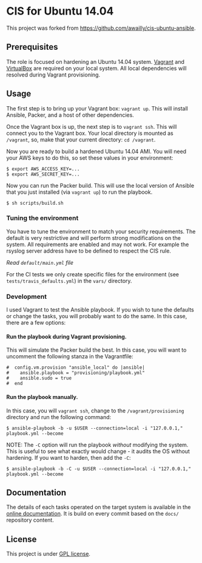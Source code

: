 # CIS for Ubuntu 14.04

This project was forked from https://github.com/awailly/cis-ubuntu-ansible.

## Prerequisites

The role is focused on hardening an Ubuntu 14.04 system. [Vagrant](https://www.vagrantup.com/downloads.html) and [VirtualBox](https://www.virtualbox.org/wiki/Downloads) are required on your local system. All local dependencies will resolved during Vagrant provisioning.

## Usage

The first step is to bring up your Vagrant box: `vagrant up`. This will install Ansible, Packer, and a host of other dependencies.

Once the Vagrant box is up, the next step is to `vagrant ssh`. This will connect you to the Vagrant box. Your local directory is mounted as `/vagrant`, so, make that your current directory: `cd /vagrant`.

Now you are ready to build a hardened Ubuntu 14.04 AMI. You will need your AWS keys to do this, so set these values in your environment:

```
$ export AWS_ACCESS_KEY=...
$ export AWS_SECRET_KEY=...
```

Now you can run the Packer build. This will use the local version of Ansible that you just installed (via `vagrant up`) to run the playbook.

```
$ sh scripts/build.sh
```

### Tuning the environment

You have to tune the environment to match your security requirements. The default is very restrictive and will perform strong modifications on the system. All requirements are enabled and may not work. For example the rsyslog server address have to be defined to respect the CIS rule.

*Read `default/main.yml` file*

For the CI tests we only create specific files for the environment (see `tests/travis_defaults.yml`) in the `vars/` directory.

### Development

I used Vagrant to test the Ansible playbook. If you wish to tune the defaults or change the tasks, you will probably want to do the same. In this case, there are a few options:

#### Run the playbook during Vagrant provisioning.

This will simulate the Packer build the best. In this case, you will want to uncomment the following stanza in the Vagrantfile:

```
#  config.vm.provision "ansible_local" do |ansible|
#    ansible.playbook = "provisioning/playbook.yml"
#    ansible.sudo = true
#  end

```

#### Run the playbook manually.

In this case, you will `vagrant ssh`, change to the `/vagrant/provisioning` directory and run the following command:

```
$ ansible-playbook -b -u $USER --connection=local -i "127.0.0.1," playbook.yml --become
```

NOTE: The `-C` option will run the playbook *without* modifying the system. This is useful to see what exactly would change - it audits the OS without hardening. If you want to harden, then add the `-C`:

```
$ ansible-playbook -b -C -u $USER --connection=local -i "127.0.0.1," playbook.yml --become
```

## Documentation

The details of each tasks operated on the target system is available in the [online documentation](http://cis-ubuntu-ansible.readthedocs.org/en/latest/). It is build on every commit based on the `docs/` repository content.

## License

This project is under [GPL license](LICENSE).
